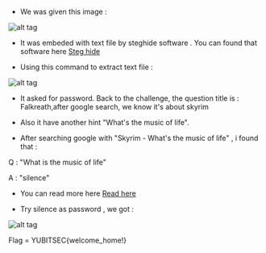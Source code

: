 - We was given this image :

![alt tag](https://github.com/kuqadk3/CTF-and-Learning/blob/master/YUBITSEC%202017/Steganography/100%20-%20Falkreath/ciceros.jpg)

- It was embeded with text file by steghide software . You can found that software here [Steg hide](steghide.sourceforge.net)

- Using this command to extract text file :

![alt tag](https://github.com/kuqadk3/CTF-and-Learning/blob/master/YUBITSEC%202017/Steganography/100%20-%20Falkreath/extract.PNG)

- It asked for password. Back to the challenge, the question title is : Falkreath,after google search, we know it's about skyrim

- Also it have another hint "What's the music of life".

- After searching google with "Skyrim - What's the music of life" , i found that :

 Q : "What is the music of life"
 
 A : "silence"
 
- You can read more here [Read here](http://elderscrolls.wikia.com/wiki/The_Black_Door)

- Try silence as password , we got :

![alt tag](https://github.com/kuqadk3/CTF-and-Learning/blob/master/YUBITSEC%202017/Steganography/100%20-%20Falkreath/psw.PNG)

Flag = YUBITSEC{welcome_home!}

